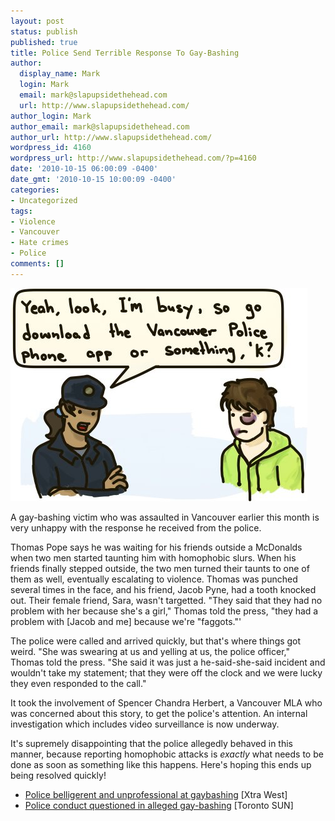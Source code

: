 ```yaml
---
layout: post
status: publish
published: true
title: Police Send Terrible Response To Gay-Bashing
author:
  display_name: Mark
  login: Mark
  email: mark@slapupsidethehead.com
  url: http://www.slapupsidethehead.com/
author_login: Mark
author_email: mark@slapupsidethehead.com
author_url: http://www.slapupsidethehead.com/
wordpress_id: 4160
wordpress_url: http://www.slapupsidethehead.com/?p=4160
date: '2010-10-15 06:00:09 -0400'
date_gmt: '2010-10-15 10:00:09 -0400'
categories:
- Uncategorized
tags:
- Violence
- Vancouver
- Hate crimes
- Police
comments: []
---
```

![A police woman says she's too busy to help an obvious assault, suggesting the victim download the Police phone app.](/wp-content/media/2010/10/police-phone-app.jpg "A phone app actually illustrated this for me. Cool, huh?")

A gay-bashing victim who was assaulted in Vancouver earlier this month is very unhappy with the response he received from the police.

Thomas Pope says he was waiting for his friends outside a McDonalds when two men started taunting him with homophobic slurs. When his friends finally stepped outside, the two men turned their taunts to one of them as well, eventually escalating to violence. Thomas was punched several times in the face, and his friend, Jacob Pyne, had a tooth knocked out. Their female friend, Sara, wasn't targetted. "They said that they had no problem with her because she's a girl," Thomas told the press, "they had a problem with [Jacob and me] because we're "faggots."'

The police were called and arrived quickly, but that's where things got weird. "She was swearing at us and yelling at us, the police officer," Thomas told the press. "She said it was just a he-said-she-said incident and wouldn't take my statement; that they were off the clock and we were lucky they even responded to the call."

It took the involvement of Spencer Chandra Herbert, a Vancouver MLA who was concerned about this story, to get the police's attention. An internal investigation which includes video surveillance is now underway.

It's supremely disappointing that the police allegedly behaved in this manner, because reporting homophobic attacks is _exactly_ what needs to be done as soon as something like this happens. Here's hoping this ends up being resolved quickly!

- [Police belligerent and unprofessional at gaybashing](http://www.xtra.ca/public/Vancouver/Police_belligerent_and_unprofessional_at_gaybashing-9269.aspx) [Xtra West]
- [Police conduct questioned in alleged gay-bashing](http://www.torontosun.com/news/canada/2010/10/12/15667436.html) [Toronto SUN]
